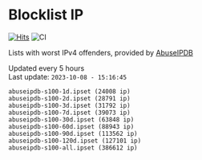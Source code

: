 # Blocklist IP

[![Hits](https://hits.seeyoufarm.com/api/count/incr/badge.svg?url=https%3A%2F%2Fgithub.com%2Fborestad%2Fblocklist-ip%2F&count_bg=%2379C83D&title_bg=%23555555&icon=&icon_color=%23E7E7E7&title=hits&edge_flat=false)](https://hits.seeyoufarm.com)  ![CI](https://img.shields.io/github/workflow/status/borestad/blocklist-ip/CI?style=flat-square)

Lists with worst IPv4 offenders, provided by [AbuseIPDB](https://www.abuseipdb.com/)

<!-- FOOTER-PLACEHOLDER -->
Updated every 5 hours<br>
Last update: `2023-10-08 - 15:16:45`
```
abuseipdb-s100-1d.ipset (24008 ip)
abuseipdb-s100-2d.ipset (28791 ip)
abuseipdb-s100-3d.ipset (31792 ip)
abuseipdb-s100-7d.ipset (39073 ip)
abuseipdb-s100-30d.ipset (63848 ip)
abuseipdb-s100-60d.ipset (88943 ip)
abuseipdb-s100-90d.ipset (113562 ip)
abuseipdb-s100-120d.ipset (127101 ip)
abuseipdb-s100-all.ipset (386612 ip)
```
